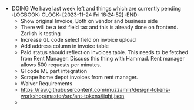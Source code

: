 - DOING We have last week left and things which are currently pending
  :LOGBOOK:
  CLOCK: [2023-11-24 Fri 18:24:52]
  :END:
	- Show original Invoice, Both on vendor and business side
	- There will be a text field tax and this is already done on frontend. Zarlish is testing
	- Increase GL code select field on invoice upload
	- Add address column in invoice table
	- Paid status should reflect on invoices table. This needs to be fetched from Rent Manager. Discuss this thing with Hammad. Rent manager allows 500 requests per minutes.
	- Gl code ML part integration
	- Scrape home depot invoices from rent manager.
	- Waiver Requirements
	- https://raw.githubusercontent.com/muzzamilr/design-tokens-workshop/master/src/ant-tokens/light.json
	-